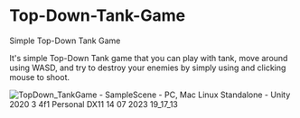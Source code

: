 # Top-Down-Tank-Game
Simple Top-Down Tank Game

It's simple Top-Down Tank game that you can play with tank, move around using WASD, and try to destroy your enemies by simply using and clicking mouse to shoot.

![TopDown_TankGame - SampleScene - PC, Mac   Linux Standalone - Unity 2020 3 4f1 Personal _DX11_ 14 07 2023 19_17_13](https://github.com/berkaykaradayi/Top-Down-Tank-Game/assets/48567842/d47c4360-4478-469b-bbf2-ccd2d8b90243)
